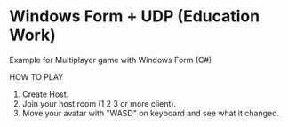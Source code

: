 # Windows Form + UDP (Education Work)

Example for Multiplayer game with Windows Form (C#)

HOW TO PLAY
1. Create Host.
2. Join your host room (1 2 3 or more client).
3. Move your avatar with "WASD" on keyboard and see what it changed.
